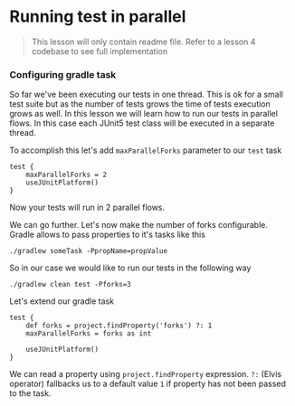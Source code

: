# Running test in parallel
> This lesson will only contain readme file. Refer to a lesson 4 codebase to see full implementation
### Configuring gradle task
So far we've been executing our tests in one thread. This is ok for a small test suite but as the number of tests grows the time of tests execution grows as well. In this lesson we will learn how to run our tests in parallel flows. In this case each JUnit5 test class will be executed in a separate thread.

To accomplish this let's add `maxParallelForks` parameter to our `test` task
```aidl
test {
    maxParallelForks = 2
    useJUnitPlatform()
}
```
Now your tests will run in 2 parallel flows. 

We can go further. Let's now make the number of forks configurable. Gradle allows to pass properties to it's tasks like this
```aidl
./gradlew someTask -PpropName=propValue
```   
So in our case we would like to run our tests in the following way
```aidl
./gradlew clean test -Pforks=3
```
Let's extend our gradle task
```aidl
test {
    def forks = project.findProperty('forks') ?: 1
    maxParallelForks = forks as int
    
    useJUnitPlatform()
}
```
We can read a property using `project.findProperty` expression. `?:` (Elvis operator) fallbacks us to a default value `1` if property has not been passed to the task.